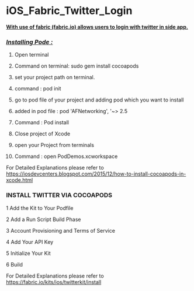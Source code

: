 # iOS_Fabric_Twitter_Login

<b><u>With use of fabric (fabric.io) allows users to login with twitter in side app.</b></u>

<b><i><u><h3>Installing Pode :</h3></b></i></u> 

1. Open terminal  

2. Command on terminal: sudo gem install cocoapods

3. set your project path on terminal.

4. command : pod init

5. go to pod file of your project and adding pod which you want to install

6. added in pod file : pod 'AFNetworking', '~> 2.5

7. Command : Pod install

8. Close project of Xcode

9. open your Project from terminals

10. Command : open PodDemos.xcworkspace


For Detailed Explanations please refer to  https://iosdevcenters.blogspot.com/2015/12/how-to-install-cocoapods-in-xcode.html



<h3>INSTALL TWITTER VIA COCOAPODS </h3>

1 Add the Kit to Your Podfile

2 Add a Run Script Build Phase

3 Account Provisioning and Terms of Service

4 Add Your API Key

5 Initialize Your Kit

6 Build


For Detailed Explanations please refer to https://fabric.io/kits/ios/twitterkit/install



